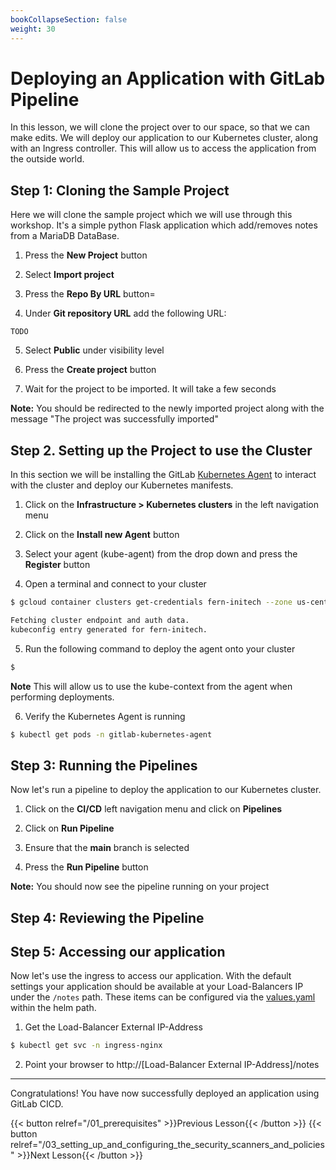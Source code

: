 ```yaml
---
bookCollapseSection: false
weight: 30
---
```


# Deploying an Application with GitLab Pipeline

In this lesson, we will clone the project over to our space, so that we can make
edits. We will deploy our application to our Kubernetes cluster, along with
an Ingress controller. This will allow us to access the application from the outside world.

## Step 1: Cloning the Sample Project

Here we will clone the sample project which we will use through this workshop. It's a simple python Flask application which add/removes notes from a MariaDB DataBase.

1. Press the **New Project** button

2. Select **Import project**

3. Press the **Repo By URL** button=

4. Under **Git repository URL** add the following URL:

```text
TODO
```

5. Select **Public** under visibility level

6. Press the **Create project** button

7. Wait for the project to be imported. It will take a few seconds

**Note:** You should be redirected to the newly imported project along with
the message "The project was successfully imported"

## Step 2. Setting up the Project to use the Cluster

In this section we will be installing the GitLab [Kubernetes Agent](https://docs.gitlab.com/ee/user/clusters/agent/) to interact with the cluster and deploy our Kubernetes manifests.

1. Click on the **Infrastructure > Kubernetes clusters** in the left navigation menu

2. Click on the **Install new Agent** button

3. Select your agent (kube-agent) from the drop down and press the **Register** button

4. Open a terminal and connect to your cluster

```bash
$ gcloud container clusters get-credentials fern-initech --zone us-central1-c --project fdiaz-02874dfa

Fetching cluster endpoint and auth data.
kubeconfig entry generated for fern-initech.
```

5. Run the following command to deploy the agent onto your cluster

```bash
$ 
```

**Note** This will allow us to use the kube-context from the agent when
performing deployments.

6. Verify the Kubernetes Agent is running

```bash
$ kubectl get pods -n gitlab-kubernetes-agent
```

## Step 3: Running the Pipelines

Now let's run a pipeline to deploy the application to our Kubernetes cluster.

1. Click on the **CI/CD** left navigation menu and click on **Pipelines**

2. Click on **Run Pipeline**

3. Ensure that the **main** branch is selected

4. Press the **Run Pipeline** button

**Note:** You should now see the pipeline running on your project

## Step 4: Reviewing the Pipeline

## Step 5: Accessing our application

Now let's use the ingress to access our application. With the default settings
your application should be available at your Load-Balancers IP under the `/notes` path. These items can be configured via the [values.yaml]() within
the helm path.

1. Get the Load-Balancer External IP-Address

```bash
$ kubectl get svc -n ingress-nginx
```

2. Point your browser to http://[Load-Balancer External IP-Address]/notes
---

Congratulations! You have now successfully deployed an application using GitLab CICD.

{{< button relref="/01_prerequisites" >}}Previous Lesson{{< /button >}}
{{< button relref="/03_setting_up_and_configuring_the_security_scanners_and_policies" >}}Next Lesson{{< /button >}}
